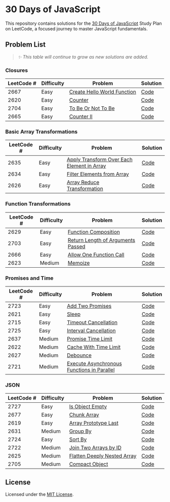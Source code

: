 # 30 Days of JavaScript
This repository contains solutions for the [30 Days of JavaScript](https://leetcode.com/studyplan/30-days-of-javascript/) Study Plan on LeetCode, a focused journey to master JavaScript fundamentals.

## Problem List
> _✨ This table will continue to grow as new solutions are added._

### Closures
| LeetCode # | Difficulty | Problem | Solution |
|------------|------------|---------|----------|
| 2667 | Easy | [Create Hello World Function](https://leetcode.com/problems/create-hello-world-function/description/?envType=study-plan-v2&envId=30-days-of-javascript) | [Code](closures/2667.js) |
| 2620 | Easy | [Counter](https://leetcode.com/problems/counter/description/?envType=study-plan-v2&envId=30-days-of-javascript) | [Code](closures/2620.js) |
| 2704 | Easy | [To Be Or Not To Be](https://leetcode.com/problems/to-be-or-not-to-be/?envType=study-plan-v2&envId=30-days-of-javascript) | [Code](closures/2704.js) |
| 2665 | Easy | [Counter II](https://leetcode.com/problems/counter-ii/description/?envType=study-plan-v2&envId=30-days-of-javascript) | [Code](closures/2665.js) |

### Basic Array Transformations
| LeetCode # | Difficulty | Problem | Solution |
|------------|------------|---------|----------|
| 2635 | Easy | [Apply Transform Over Each Element in Array](https://leetcode.com/problems/apply-transform-over-each-element-in-array/description/?envType=study-plan-v2&envId=30-days-of-javascript) | [Code](basic-array-transformations/2635.js) |
| 2634 | Easy | [Filter Elements from Array](https://leetcode.com/problems/filter-elements-from-array/description/?envType=study-plan-v2&envId=30-days-of-javascript) | [Code](basic-array-transformations/2634.js) |
| 2626 | Easy | [Array Reduce Transformation](https://leetcode.com/problems/array-reduce-transformation/description/?envType=study-plan-v2&envId=30-days-of-javascript) | [Code](basic-array-transformations/2626.js) |

### Function Transformations
| LeetCode # | Difficulty | Problem | Solution |
|------------|------------|---------|----------|
| 2629 | Easy | [Function Composition](https://leetcode.com/problems/function-composition/description/?envType=study-plan-v2&envId=30-days-of-javascript) | [Code](function-transformations/2629.js) |
| 2703 | Easy | [Return Length of Arguments Passed](https://leetcode.com/problems/return-length-of-arguments-passed/description/?envType=study-plan-v2&envId=30-days-of-javascript) | [Code](function-transformations/2703.js) |
| 2666 | Easy | [Allow One Function Call](https://leetcode.com/problems/allow-one-function-call/description/?envType=study-plan-v2&envId=30-days-of-javascript) | [Code](function-transformations/2666.js) |
| 2623 | Medium | [Memoize](https://leetcode.com/problems/memoize/description/?envType=study-plan-v2&envId=30-days-of-javascript) | [Code](function-transformations/2623.js) |

### Promises and Time
| LeetCode # | Difficulty | Problem | Solution |
|------------|------------|---------|----------|
| 2723 | Easy | [Add Two Promises](https://leetcode.com/problems/add-two-promises/description/?envType=study-plan-v2&envId=30-days-of-javascript) | [Code](promises-and-time/2723.js) |
| 2621 | Easy | [Sleep](https://leetcode.com/problems/sleep/description/?envType=study-plan-v2&envId=30-days-of-javascript) | [Code](promises-and-time/2621.js) |
| 2715 | Easy | [Timeout Cancellation](https://leetcode.com/problems/timeout-cancellation/description/?envType=study-plan-v2&envId=30-days-of-javascript) | [Code](promises-and-time/2715.js) |
| 2725 | Easy | [Interval Cancellation](https://leetcode.com/problems/interval-cancellation/?envType=study-plan-v2&envId=30-days-of-javascript) | [Code](promises-and-time/2725.js) |
| 2637 | Medium | [Promise Time Limit](https://leetcode.com/problems/promise-time-limit/description/?envType=study-plan-v2&envId=30-days-of-javascript) | [Code](promises-and-time/2637.js) |
| 2622 | Medium | [Cache With Time Limit](https://leetcode.com/problems/cache-with-time-limit/description/?envType=study-plan-v2&envId=30-days-of-javascript) | [Code](promises-and-time/2622.js) |
| 2627 | Medium | [Debounce](https://leetcode.com/problems/debounce/description/?envType=study-plan-v2&envId=30-days-of-javascript) | [Code](promises-and-time/2627.js) |
| 2721 | Medium | [Execute Asynchronous Functions in Parallel](https://leetcode.com/problems/execute-asynchronous-functions-in-parallel/description/?envType=study-plan-v2&envId=30-days-of-javascript) | [Code](promises-and-time/2721.js) |

### JSON
| LeetCode # | Difficulty | Problem | Solution |
|------------|------------|---------|----------|
| 2727 | Easy | [Is Object Empty](https://leetcode.com/problems/is-object-empty/description/?envType=study-plan-v2&envId=30-days-of-javascript) | [Code](json/2727.js) |
| 2677 | Easy | [Chunk Array](https://leetcode.com/problems/chunk-array/description/?envType=study-plan-v2&envId=30-days-of-javascript) | [Code](json/2677.js) |
| 2619 | Easy | [Array Prototype Last](https://leetcode.com/problems/array-prototype-last/description/?envType=study-plan-v2&envId=30-days-of-javascript) | [Code](json/2619.js) |
| 2631 | Medium | [Group By](https://leetcode.com/problems/group-by/description/?envType=study-plan-v2&envId=30-days-of-javascript) | [Code](json/2631.js) |
| 2724 | Easy | [Sort By](https://leetcode.com/problems/sort-by/description/?envType=study-plan-v2&envId=30-days-of-javascript) | [Code](json/2724.js) |
| 2722 | Medium | [Join Two Arrays by ID](https://leetcode.com/problems/join-two-arrays-by-id/description/?envType=study-plan-v2&envId=30-days-of-javascript) | [Code](json/2722.js) |
| 2625 | Medium | [Flatten Deeply Nested Array](https://leetcode.com/problems/flatten-deeply-nested-array/description/?envType=study-plan-v2&envId=30-days-of-javascript) | [Code](json/2625.js) |
| 2705 | Medium | [Compact Object](https://leetcode.com/problems/compact-object/description/?envType=study-plan-v2&envId=30-days-of-javascript) | [Code](json/2705.js) |

## License
Licensed under the [MIT License](./LICENSE).